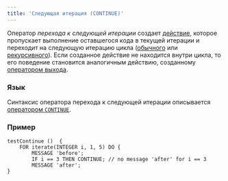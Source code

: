 ```yaml
---
title: 'Следующая итерация (CONTINUE)'
---
```


Оператор *перехода к следующей итерации* создает [действие](Actions.md), которое пропускает выполнение оставшегося кода в текущей итерации и переходит на следующую итерацию цикла ([обычного](Loop_FOR.md) или [рекурсивного](Recursive_loop_WHILE.md)). Если созданное действие не находится внутри цикла, то его поведение становится аналогичным действию, созданному [оператором выхода](Exit_RETURN.md).

### Язык

Синтаксис оператора перехода к следующей итерации описывается [оператором `CONTINUE`](CONTINUE_operator.md).

### Пример

```lsf
testContinue ()  {
    FOR iterate(INTEGER i, 1, 5) DO {
        MESSAGE 'before';
        IF i == 3 THEN CONTINUE; // no message 'after' for i == 3
        MESSAGE 'after';
}
```
